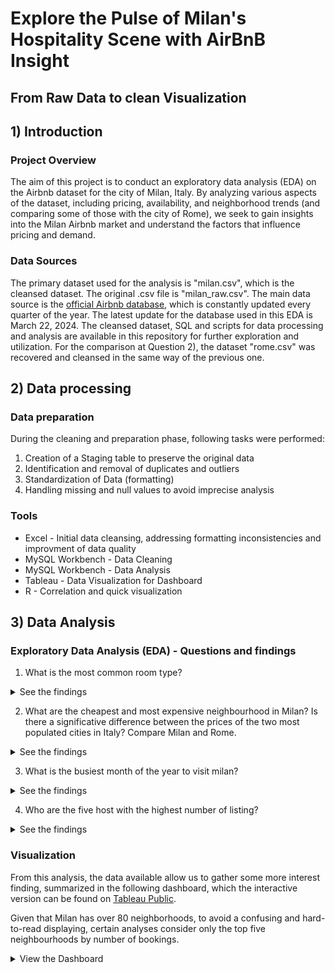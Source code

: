 # Explore the Pulse of Milan's Hospitality Scene with AirBnB Insight
## From Raw Data to clean Visualization

## 1) Introduction
### Project Overview
The aim of this project is to conduct an exploratory data analysis (EDA) on the Airbnb dataset for the city of Milan, Italy. By analyzing various aspects of the dataset, including pricing, availability, and neighborhood trends (and comparing some of those with the city of Rome), we seek to gain insights into the Milan Airbnb market and understand the factors that influence pricing and demand.

### Data Sources
The primary dataset used for the analysis is "milan.csv", which is the cleansed dataset. The original .csv file is "milan_raw.csv".
The main data source is the [official Airbnb database](https://insideairbnb.com/get-the-data/), which is constantly updated every quarter of the year. The latest update for the database used in this EDA is March 22, 2024. The cleansed dataset, SQL and scripts for data processing and analysis are available in this repository for further exploration and utilization. 
For the comparison at Question 2), the dataset "rome.csv" was recovered and cleansed in the same way of the previous one.

## 2) Data processing
### Data preparation
During the cleaning and preparation phase, following tasks were performed:
1) Creation of a Staging table to preserve the original data
2) Identification and removal of duplicates and outliers
3) Standardization of Data (formatting)
4) Handling missing and null values to avoid imprecise analysis

### Tools
- Excel - Initial data cleansing, addressing formatting inconsistencies and improvment of data quality
- MySQL Workbench - Data Cleaning
- MySQL Workbench - Data Analysis
- Tableau - Data Visualization for Dashboard
- R - Correlation and quick visualization
  
## 3) Data Analysis
### Exploratory Data Analysis (EDA) - Questions and findings

1) What is the most common room type?
<details>
  <summary>See the findings</summary>
The analysis  reveals that the most common room type in the majority of neighborhoods is "Entire home/apt." This room type consistently appears as the dominant listing across various areas. By evaluating the count of listings per room type within each neighborhood, we observe that it has a significantly higher number of listings compared to other room types such as "Private room" or "Shared room."
Also, being an entire home, its average price is higher than others because it can hosts more guests.

| Room Type        | Count | Average Price |
|------------------|-------|---------------|
| Entire home/apt  | 16485 | 177           |
| Private room     | 2531  | 113           |
| Shared room      | 151   | 99            |
| Hotel room       | 21    | 112           |
| ...              | ...   | ...           |


  
</details>

2) What are the cheapest and most expensive neighbourhood in Milan? Is there a significative difference between the prices of the two most populated cities in Italy? Compare Milan and Rome.
<details>
    <summary>See the findings</summary>

  After finding the three most expensive and cheapest neighbourhood for each city, as we can see, there's a very high discrepancy between the two, with Milan having the highest average prices, twice as big compared to Rome, making it so most expensive to visit.
  
<img src="https://github.com/matteoproietti1/AirBnB_Analysis/assets/169601063/aba083e1-da27-408b-b4a1-80bc2186bdc1" alt="CheapExp" width="600">

Things change for the cheapest, where the average price is higher in Rome than Milan (even though the difference from first to last is not that wide as before).

<img src="https://github.com/matteoproietti1/AirBnB_Analysis/assets/169601063/2c168cf9-690e-40e3-9b1b-5174c80adfda" alt="CheapExp" width="600">

Also the number of listing is very different: Milan has very few listing for the neighbourhood, both in the cheapest and most expensive. In fact, Rome is 1st in ranking for number of AirBnB italy, so that is not surprising (number of neighbourhood groups in Rome is also lower and restricted in fewer zone of areas, so, for this cause, listing in each of those is higher).

--*Milan*--

| Neighbourhood      | Average price | Listing count  |
|--------------------|---------------|----------------|
| Parco bosco        | 63            | 8              |
| Bruzzano           | 69            | 41             |
| Adriano            | 70            | 69             |
| Ex om - morivione  | 507           | 115            |
| Umbria - molise    | 412           | 321            |
| Cantalupa          | 373           | 4              |

--*Rome*--

| Neighbourhood      | Average Price | Listing Count  |
|--------------------|---------------|----------------|
| V Prenestino/Cento | 101           | 1319           |
| VI Roma DT         | 110           | 268            |
| XIV Monte Mario    | 120           | 654            |
| I Centro Storico   | 225           | 15861          |
| X Ostia/Acilia     | 217           | 818            |
| IV Tiburtina       | 167           | 560            |


</details>

3) What is the busiest month of the year to visit milan?
<details>
  <summary>See the findings</summary>
For this analysis, we consider the amount of reviews by month as a value that indicates the number of people who visited the city that month. We don't consider 2024 since it is still running.
As we can see, the very high pitch of bookings is during september and october, but considering that reviews are published during the end of the staying, we can deduce that august and september are the busiest months of the year.
  
<img src="https://github.com/matteoproietti1/AirBnB_Analysis/assets/169601063/12a19d65-d4fb-4e65-a5ca-130e41670db1" alt="Busiest Month" width="800">

 </details>

4) Who are the five host with the highest number of listing?

<details><summary>See the findings</summary>

For this calculation, we need to consider also the host_id, otherwise hosts with the same name would be put together.
The host with highest count of listing, as we can see, is "Italianway", which he appears for that reason in other several calculation.

| ID        | Name            | Listing Count |
|-----------|-----------------|---------------|
| 27693585  | Italianway      | 259           |
| 9025189   | Easylife House  | 158           |
| 4417813   | The Best Rent   | 129           |
| 16366171  | Cleanbnb House  | 107           |
| 14743308  | Casa Da Suite   | 85            |

</details>

### Visualization
From this analysis, the data available allow us to gather some more interest finding, summarized in the following dashboard, which the interactive version can be found on [Tableau Public](https://public.tableau.com/app/profile/matteo.proietti8500/viz/MilanAirBnB-Overview/Dashboard2). 

Given that Milan has over 80 neighborhoods, to avoid a confusing and hard-to-read displaying, certain analyses consider only the top five neighbourhoods by number of bookings.

<details>
  <summary>View the Dashboard</summary>
  <img src="https://github.com/matteoproietti1/AirBnB_Analysis/assets/169601063/b8d20c94-ddaa-426e-a6f6-f0bf353e02d9" alt="Milan Visualization Overview" width="1000">
  <p>The Buenos Aires - Venezia neighborhood has the highest number of listings, with 1,475 in total. Andrea is the top host, owning 41 of these listings. The average price for an entire home in this neighborhood is 192 euros per night (25 euros more than the average price of a staying in Milan, which is 167 euro).
  
  </p>
</details>

   

